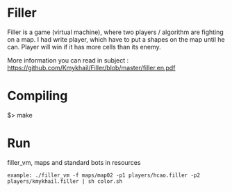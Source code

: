 # Filler
Filler is a game (virtual machine), where two players / algorithm are fighting on a map. I had write player, which have to put a shapes on the map until he can. Player will win if it has more cells than its enemy.

More information you can read in subject : https://github.com/Kmykhail/Filler/blob/master/filler.en.pdf
# Compiling
$> make

# Run
filler_vm, maps and standard bots in resources
```
example: ./filler_vm -f maps/map02 -p1 players/hcao.filler -p2 players/kmykhail.filler | sh color.sh
```
